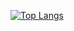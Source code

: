 [![Top Langs](https://github-readme-stats.vercel.app/api/top-langs/?kyoppy-1229=anuraghazra&langs_count=8)](https://github.com/anuraghazra/github-readme-stats)
